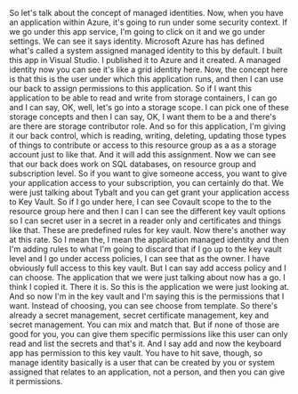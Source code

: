 So let's talk about the concept of managed identities.
Now, when you have an application within Azure, it's going to run under some security context.
If we go under this app service, I'm going to click on it and we go under settings.
We can see it says identity.
Microsoft Azure has has defined what's called a system assigned managed identity to this by default.
I built this app in Visual Studio.
I published it to Azure and it created.
A managed identity now you can see it's like a grid identity here.
Now, the concept here is that this is the user under which this application runs, and then I can use
our back to assign permissions to this application.
So if I want this application to be able to read and write from storage containers, I can go and I
can say, OK, well, let's go into a storage scope.
I can pick one of these storage concepts and then I can say, OK, I want them to be a and there's are
there are storage contributor role.
And so for this application, I'm giving it our back control, which is reading, writing, deleting,
updating those types of things to contribute or access to this resource group as a as a storage account
just to like that.
And it will add this assignment.
Now we can see that our back does work on SQL databases, on resource group and subscription level.
So if you want to give someone access, you want to give your application access to your subscription,
you can certainly do that.
We were just talking about Tybalt and you can get grant your application access to Key Vault.
So if I go under here, I can see Covault scope to the to the resource group here and then I can I can
see the different key vault options so I can secret user in a secret in a reader only and certificates
and things like that.
These are predefined rules for key vault.
Now there's another way at this rate.
So I mean the, I mean the application managed identity and then I'm adding rules to what I'm going
to discard that if I go up to the key vault level and I go under access policies, I can see that as
the owner.
I have obviously full access to this key vault.
But I can say add access policy and I can choose.
The application that we were just talking about now has a go.
I think I copied it.
There it is.
So this is the application we were just looking at.
And so now I'm in the key vault and I'm saying this is the permissions that I want.
Instead of choosing, you can see choose from template.
So there's already a secret management, secret certificate management, key and secret management.
You can mix and match that.
But if none of those are good for you, you can give them specific permissions like this user can only
read and list the secrets and that's it.
And I say add and now the keyboard app has permission to this key vault.
You have to hit save, though, so manage identity basically is a user that can be created by you or
system assigned that relates to an application, not a person, and then you can give it permissions.
